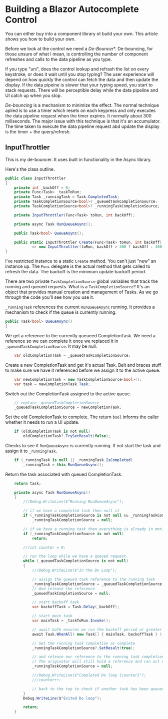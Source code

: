 # Building a Blazor Autocomplete Control

You can either buy into a component library ot build your own.  This article shows you how to build your own.

Before we look at the control we need a *De-Bouncer**.  De-bouncing, for those unsure of what I mean, is controlling the number of component refreshes and calls to the data pipeline as you type.

If you type "uni", does the control lookup and refrash the list on every keystroke, or does it wait until you stop typing?  The user experience will depend on how quickly the control can fetch the data and then update the display.  If the data pipeine is slower that your typing speed, you start to stack requests. There will be perceptible delay while the data pipeline and UI catch up when you stop.

*De-bouncing* is a mechanism to minimize the effect.  The normal technique aplied is to use a timer which resets on each keypress and only executes the data pipeline request when the timer expires.  It normally about 300 millseconds.  The major issue with this technique is that it's an accumulator.  The time taken to execute the data pipeline request abd update the display is the timer + the query/refresh.

## InputThrottler

This is my de-bouncer.  It uses built in functionality in the Async library.

Here's the class outline.

```csharp
public class InputThrottler
{
    private int _backOff = 0;
    private Func<Task> _taskToRun;
    private Task _runningTask = Task.CompletedTask;
    private TaskCompletionSource<bool>? _queuedTaskCompletionSource;
    private TaskCompletionSource<bool>? _runningTaskCompletionSource;

    private InputThrottler(Func<Task> toRun, int backOff);

    private async Task RunQueueAsync();

    public Task<bool> QueueAsync();

    public static InputThrottler Create(Func<Task> toRun, int backOff)
            => new InputThrottler(toRun, backOff > 300 ? backOff : 300);
}
``` 

I've restricted instance to a static `Create` method. You can't just "new" an instance up.  The `Func` delegate is the actual method that gets called to refresh the data.  The backoff is the minimum update backoff period.

There are two private `TaskCompletionSource` global variables that track the running and queued requests.  What is a `TaskCompletionSource`? It's an object that provides manual creation and management of Tasks.  As we go through the code you'll see how you use it.

`_runningTask` references the current `RunQueueAsync` running.  It provides a mechanism to check if the queue is currently running.

```csharp
public Task<bool> QueueAsync()
{
```
We get a reference to the currently queueed CompletionTask.  We need a reference so we can complete it once we replaced it in `_queuedTaskCompletionSource`.  It may be null. 
```csharp
    var oldCompletionTask = _queuedTaskCompletionSource;
```
Create a new CompletionTask and get it's actual Task.  Belt and braces stuff to make sure we have it referenced before we assign it to the active queue. 
```csharp
    var newCompletionTask = new TaskCompletionSource<bool>();
    var task = newCompletionTask.Task;
```
Switch out the CompletionTask assigned to the active queue.

```csharp
    // replace _queuedTaskCompletionSource
    _queuedTaskCompletionSource = newCompletionTask;
```

Set the old CompletionTask to complete.  The return `bool` informs the caller whether it needs to run a UI update.
 
```csharp
    if (oldCompletionTask is not null)
        oldCompletionTask?.TrySetResult(false);
```

Checks to see if `RunQueueAsync` is currently running.  If not start the task and assign it to `_runningTask`.

```csharp
    if (_runningTask is null || _runningTask.IsCompleted)
        _runningTask = this.RunQueueAsync();
````

Return the task associated with queued CompletionTask.

```csharp
    return task;
```  

```csharp
    private async Task RunQueueAsync()
    {
        ///Debug.WriteLine($"Running RunQueueAsync");

        // if we have a completed task then null it
        if (_runningTaskCompletionSource is not null && _runningTaskCompletionSource.Task.IsCompleted)
            _runningTaskCompletionSource = null;

        // if we have a running task then everything is already in motion and there's nothing to do
        if (_runningTaskCompletionSource is not null)
            return;

        ///int counter = 0;

        // run the loop while we have a queued request.
        while (_queuedTaskCompletionSource is not null)
        {
            ///Debug.WriteLine($"In the Do Loop");

            // assign the queued task reference to the running task  
            _runningTaskCompletionSource = _queuedTaskCompletionSource;
            // And release the reference
            _queuedTaskCompletionSource = null;

            // start backoff task
            var backoffTask = Task.Delay(_backOff);

            // start main task
            var mainTask = _taskToRun.Invoke();

            // await both ensures we run the backoff period or greater
            await Task.WhenAll( new Task[] { mainTask, backoffTask } );

            // Set the running task completion as complete
            _runningTaskCompletionSource?.SetResult(true);

            // and release our reference to the running task completion
            // The originator will still hold a reference and can act on it's completion
            _runningTaskCompletionSource = null;

            ///Debug.WriteLine($"Completed Do loop {counter}");
            ///counter++;

            // back to the top to check if another task has been queued
        }
        Debug.WriteLine($"Exited Do loop");

        return;
    }
```








